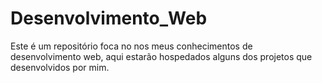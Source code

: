# Desenvolvimento_Web
Este é um repositório foca no nos meus conhecimentos de desenvolvimento web, aqui estarão hospedados alguns dos projetos que desenvolvidos por mim.   
